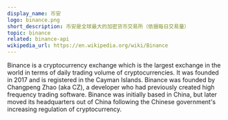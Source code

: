 ```yaml
---
display_name: 币安
logo: binance.png
short_description: 币安是全球最大的加密货币交易所（依据每日交易量）
topic: binance
related: binance-api
wikipedia_url: https://en.wikipedia.org/wiki/Binance
---
```

Binance is a cryptocurrency exchange which is the largest exchange in the world in terms of daily trading volume of cryptocurrencies. It was founded in 2017 and is registered in the Cayman Islands. Binance was founded by Changpeng Zhao (aka CZ), a developer who had previously created high frequency trading software. Binance was initially based in China, but later moved its headquarters out of China following the Chinese government's increasing regulation of cryptocurrency.

